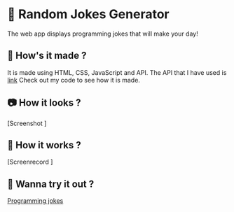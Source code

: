 # 🙌 Random Jokes Generator
The web app displays programming jokes that will make your day!

## 🎨 How's it made ?
It is made using HTML, CSS, JavaScript and API. 
The API that I have used is [link](https://sv443.net/jokeapi/v2/)
Check out my code to see how it is made.

## 📷 How it looks ?
[Screenshot ]

## 🎥 How it works ?
[Screenrecord ]

## 👀 Wanna try it out ?
[Programming jokes](https://anjalib1.github.io/Programming-Jokes/)
